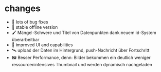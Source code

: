 # changes

- 🐛 lots of bug fixes
- 🔗 stable offline version
- 🖌️ Mängel-Schwere und Titel von Datenpunkten dank neuem id-System überarbeitbar
- 🔼 improved UI and capabilities
- 🛰️ upload der Daten im Hintergrund, push-Nachricht über Fortschritt
- 🖼️ Besser Performance, denn: Bilder bekommen ein deutlich weniger ressourcenintensives Thumbnail und werden dynamisch nachgeladen
